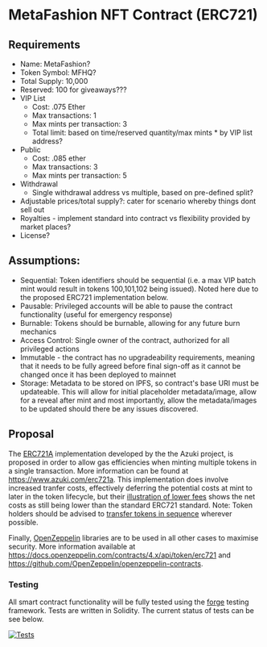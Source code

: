 # MetaFashion NFT Contract (ERC721)

## Requirements
- Name:           MetaFashion?
- Token Symbol:   MFHQ?
- Total Supply:   10,000
- Reserved:       100 for giveaways???
- VIP List
    - Cost: .075 Ether
    - Max transactions: 1
    - Max mints per transaction:      3
    - Total limit: based on time/reserved quantity/max mints * by VIP list address?
- Public
    - Cost: .085 ether
    - Max transactions:               3
    - Max mints per transaction:      5
- Withdrawal
    - Single withdrawal address vs multiple, based on pre-defined split?
- Adjustable prices/total supply?: cater for scenario whereby things dont sell out
- Royalties - implement standard into contract vs flexibility provided by market places?
- License?

## Assumptions:
- Sequential: Token identifiers should be sequential (i.e. a max VIP batch mint would result in tokens 100,101,102 being issued). Noted here due to the proposed ERC721 implementation below. 
- Pausable: Privileged accounts will be able to pause the contract functionality (useful for emergency response)
- Burnable: Tokens should be burnable, allowing for any future burn mechanics
- Access Control: Single owner of the contract, authorized for all privileged actions
- Immutable - the contract has no upgradeability requirements, meaning that it needs to be fully agreed before final sign-off as it cannot be changed once it has been deployed to mainnet
- Storage: Metadata to be stored on IPFS, so contract's base URI must be updateable. This will allow for initial placeholder metadata/image,  allow for a reveal after mint and most importantly, allow the metadata/images to be updated should there be any issues discovered.

## Proposal
The [ERC721A](https://www.erc721a.org) implementation developed by the the Azuki project, is proposed in order to allow gas efficiencies when minting multiple tokens in a single transaction. More information can be found at https://www.azuki.com/erc721a. This implementation does involve increased tranfer costs, effectively deferring the potential costs at mint to later in the token lifecycle, but their [illustration of lower fees](https://chiru-labs.github.io/ERC721A/#/design?id=lower-fees) shows the net costs as still being lower than the standard ERC721 standard. Note: Token holders should be advised to [transfer tokens in sequence](https://chiru-labs.github.io/ERC721A/#/tips?id=transfers) wherever possible.

Finally, [OpenZeppelin](https://openzeppelin.com) libraries are to be  used in all other cases to maximise security. More information available at https://docs.openzeppelin.com/contracts/4.x/api/token/erc721 and https://github.com/OpenZeppelin/openzeppelin-contracts.

### Testing
All smart contract functionality will be fully tested using the [forge](https://github.com/gakonst/foundry/tree/master/forge) testing framework. Tests are written in Solidity. The current status of tests can be see below. 

[![Tests](https://github.com/evilrobotindustries/metafashion-contracts/actions/workflows/foundry-tests.yml/badge.svg)](https://github.com/evilrobotindustries/metafashion-contracts/actions/workflows/foundry-tests.yml)